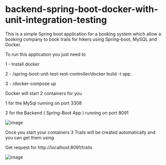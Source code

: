 # backend-spring-boot-docker-with-unit-integration-testing


This is a simple Spring boot application for a booking system which allow a booking company to book trails for hikers using Spring-boot, MySQL and Docker.

To run this application you just need to 

1 - Install docker

2 - /spring-boot-unit-test-rest-controller/docker build -t app .

3 - /docker-compose up

Docker will start 2 containers for you

1 for the MySql running on port 3308

2 for the Backend ( Spring-Boot App ) running on port 8091

![image](https://user-images.githubusercontent.com/65496901/187028369-a86093c4-6b74-4c78-aa6b-9a6c3ad9b72e.png)

Once you start your containers 3 Trails will be created automatically and you can get them using

Get request for http://localhost:8091/trails

![image](https://user-images.githubusercontent.com/65496901/187028733-1c0733ff-cdbb-4120-96f1-db13b75fbe5b.png)




